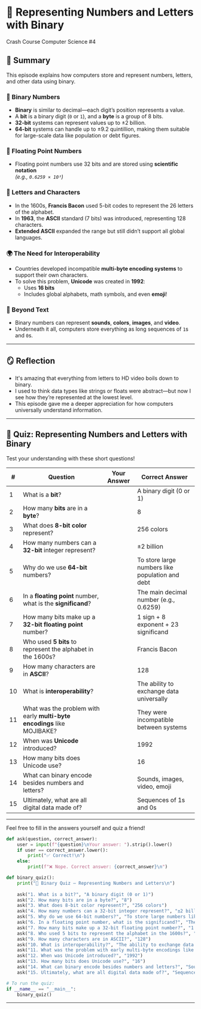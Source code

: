 # 🧠 Representing Numbers and Letters with Binary  

Crash Course Computer Science #4

## 💾 Summary

This episode explains how computers store and represent numbers, letters, and other data using binary.

### 🔢 Binary Numbers

- **Binary** is similar to decimal—each digit’s position represents a value.
- A **bit** is a binary digit (`0` or `1`), and a **byte** is a group of 8 bits.
- **32-bit** systems can represent values up to ±2 billion.
- **64-bit** systems can handle up to ±9.2 quintillion, making them suitable for large-scale data like population or debt figures.

### 🔬 Floating Point Numbers

- Floating point numbers use 32 bits and are stored using **scientific notation**  
  _(e.g., `0.6259 × 10³`)_

### 🔡 Letters and Characters

- In the 1600s, **Francis Bacon** used 5-bit codes to represent the 26 letters of the alphabet.
- In **1963**, the **ASCII** standard (7 bits) was introduced, representing 128 characters.
- **Extended ASCII** expanded the range but still didn’t support all global languages.

### 🌍 The Need for Interoperability

- Countries developed incompatible **multi-byte encoding systems** to support their own characters.
- To solve this problem, **Unicode** was created in **1992**:
  - Uses **16 bits**
  - Includes global alphabets, math symbols, and even **emoji**!

### 🎨 Beyond Text

- Binary numbers can represent **sounds**, **colors**, **images**, and **video**.
- Underneath it all, computers store everything as long sequences of `1`s and `0`s.

---

## 🪞 Reflection

- It's amazing that everything from letters to HD video boils down to binary.
- I used to think data types like strings or floats were abstract—but now I see how they’re represented at the lowest level.
- This episode gave me a deeper appreciation for how computers universally understand information.

---

## 🧪 Quiz: Representing Numbers and Letters with Binary

Test your understanding with these short questions!

| #  | Question                                                                 | Your Answer         | Correct Answer        |
|----|--------------------------------------------------------------------------|---------------------|------------------------|
| 1  | What is a **bit**?                                                       |                     | A binary digit (0 or 1) |
| 2  | How many **bits** are in a **byte**?                                     |                     | 8                      |
| 3  | What does **8-bit color** represent?                                     |                     | 256 colors             |
| 4  | How many numbers can a **32-bit** integer represent?                     |                     | ±2 billion             |
| 5  | Why do we use **64-bit** numbers?                                        |                     | To store large numbers like population and debt |
| 6  | In a **floating point** number, what is the **significand**?            |                     | The main decimal number (e.g., 0.6259) |
| 7  | How many bits make up a **32-bit floating point** number?               |                     | 1 sign + 8 exponent + 23 significand |
| 8  | Who used **5 bits** to represent the alphabet in the 1600s?             |                     | Francis Bacon          |
| 9  | How many characters are in **ASCII**?                                    |                     | 128                    |
| 10 | What is **interoperability**?                                           |                     | The ability to exchange data universally |
| 11 | What was the problem with early **multi-byte encodings** like MOJIBAKE?|                     | They were incompatible between systems |
| 12 | When was **Unicode** introduced?                                        |                     | 1992                   |
| 13 | How many bits does Unicode use?                                         |                     | 16                     |
| 14 | What can binary encode besides numbers and letters?                     |                     | Sounds, images, video, emoji |
| 15 | Ultimately, what are all digital data made of?                          |                     | Sequences of 1s and 0s |

---

Feel free to fill in the answers yourself and quiz a friend!

```python
def ask(question, correct_answer):
    user = input(f"{question}\nYour answer: ").strip().lower()
    if user == correct_answer.lower():
        print("✅ Correct!\n")
    else:
        print(f"❌ Nope. Correct answer: {correct_answer}\n")

def binary_quiz():
    print("🧪 Binary Quiz – Representing Numbers and Letters\n")
    
    ask("1. What is a bit?", "A binary digit (0 or 1)")
    ask("2. How many bits are in a byte?", "8")
    ask("3. What does 8-bit color represent?", "256 colors")
    ask("4. How many numbers can a 32-bit integer represent?", "±2 billion")
    ask("5. Why do we use 64-bit numbers?", "To store large numbers like population and debt")
    ask("6. In a floating point number, what is the significand?", "The main decimal number (e.g., 0.6259)")
    ask("7. How many bits make up a 32-bit floating point number?", "1 sign + 8 exponent + 23 significand")
    ask("8. Who used 5 bits to represent the alphabet in the 1600s?", "Francis Bacon")
    ask("9. How many characters are in ASCII?", "128")
    ask("10. What is interoperability?", "The ability to exchange data universally")
    ask("11. What was the problem with early multi-byte encodings like MOJIBAKE?", "They were incompatible between systems")
    ask("12. When was Unicode introduced?", "1992")
    ask("13. How many bits does Unicode use?", "16")
    ask("14. What can binary encode besides numbers and letters?", "Sounds, images, video, emoji")
    ask("15. Ultimately, what are all digital data made of?", "Sequences of 1s and 0s")

# To run the quiz:
if __name__ == "__main__":
    binary_quiz()
```

---
